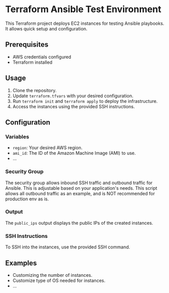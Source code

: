 # Terraform Ansible Test Environment

This Terraform project deploys EC2 instances for testing Ansible playbooks. It allows quick setup and configuration.

## Prerequisites
- AWS credentials configured
- Terraform installed

## Usage
1. Clone the repository.
2. Update `terraform.tfvars` with your desired configuration.
3. Run `terraform init` and `terraform apply` to deploy the infrastructure.
4. Access the instances using the provided SSH instructions.

## Configuration

### Variables
- `region`: Your desired AWS region.
- `ami_id`: The ID of the Amazon Machine Image (AMI) to use.
- ...

### Security Group
The security group allows inbound SSH traffic and outbound traffic for Ansible.
This is adjustable based on your application's needs. This script allows all
outbound traffic as an example, and is NOT recommended for production env as is.

### Output
The `public_ips` output displays the public IPs of the created instances.

### SSH Instructions
To SSH into the instances, use the provided SSH command.

## Examples
- Customizing the number of instances.
- Customize type of OS needed for instances.
- ...